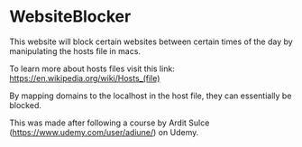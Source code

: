 # WebsiteBlocker

This website will block certain websites between certain times of the day by manipulating the hosts file in macs. 

To learn more about hosts files visit this link: https://en.wikipedia.org/wiki/Hosts_(file)

By mapping domains to the localhost in the host file, they can essentially be blocked. 

This was made after following a course by Ardit Sulce (https://www.udemy.com/user/adiune/) on Udemy.
